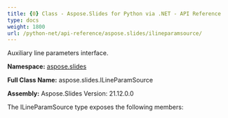 ```yaml
---
title: {0} Class - Aspose.Slides for Python via .NET - API Reference
type: docs
weight: 1800
url: /python-net/api-reference/aspose.slides/ilineparamsource/
---
```


Auxiliary line parameters interface.

**Namespace:** [aspose.slides](/python-net/api-reference/aspose.slides/)

**Full Class Name:** aspose.slides.ILineParamSource

**Assembly:**  Aspose.Slides Version: 21.12.0.0

The ILineParamSource type exposes the following members:
